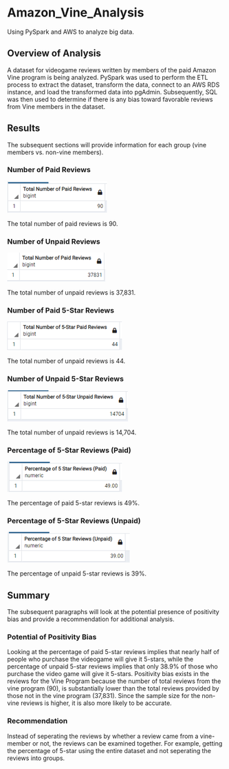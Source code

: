 # Amazon_Vine_Analysis
Using PySpark and AWS to analyze big data.

## Overview of Analysis
A dataset for videogame reviews written by members of the paid Amazon Vine program is being analyzed. PySpark was used to perform the ETL process to extract the dataset, transform the data, connect to an AWS RDS instance, and load the transformed data into pgAdmin. Subsequently, SQL was then used to determine if there is any bias toward favorable reviews from Vine members in the dataset.

## Results
The subsequent sections will provide information for each group (vine members vs. non-vine members).

### Number of Paid Reviews
![image_name](https://github.com/Mugunthan24/Amazon_Vine_Analysis/blob/main/Images/Number_of_Paid_Reviews.png)

The total number of paid reviews is 90.

### Number of Unpaid Reviews
![image_name](https://github.com/Mugunthan24/Amazon_Vine_Analysis/blob/main/Images/Number_of_Unpaid_Reviews.png)

The total number of unpaid reviews is 37,831.

### Number of Paid 5-Star Reviews
![image_name](https://github.com/Mugunthan24/Amazon_Vine_Analysis/blob/main/Images/Number_of_Paid_5-Star_Reviews.png)

The total number of unpaid reviews is 44.

### Number of Unpaid 5-Star Reviews
![image_name](https://github.com/Mugunthan24/Amazon_Vine_Analysis/blob/main/Images/Number_of_Unpaid_5-Star_Reviews.png)

The total number of unpaid reviews is 14,704.

### Percentage of 5-Star Reviews (Paid)
![image_name](https://github.com/Mugunthan24/Amazon_Vine_Analysis/blob/main/Images/Percentage_of_Paid_5-Star_Reviews.png)

The percentage of paid 5-star reviews is 49%.

### Percentage of 5-Star Reviews (Unpaid)
![image_name](https://github.com/Mugunthan24/Amazon_Vine_Analysis/blob/main/Images/Percentage_of_Unpaid_5-Star_Reviews.png)

The percentage of unpaid 5-star reviews is 39%.

## Summary
The subsequent paragraphs will look at the potential presence of positivity bias and provide a recommendation for additional analysis.

### Potential of Positivity Bias
Looking at the percentage of paid 5-star reviews implies that nearly half of people who purchase the videogame will give it 5-stars, while the percentage of unpaid 5-star reviews implies that only 38.9% of those who purchase the video game will give it 5-stars. Positivity bias exists in the reviews for the Vine Program because the number of total reviews from the vine program (90), is substantially lower than the total reviews provided by those not in the vine program (37,831). Since the sample size for the non-vine reviews is higher, it is also more likely to be accurate.

### Recommendation
Instead of seperating the reviews by whether a review came from a vine-member or not, the reviews can be examined together. For example, getting the percentage of 5-star using the entire dataset and not seperating the reviews into groups. 

